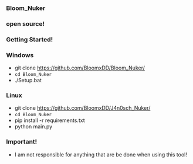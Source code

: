 ### Bloom_Nuker
### open source!
### Getting Started!

### Windows
- git clone https://github.com/BloomxDD/Bloom_Nuker/
- `cd Bloom_Nuker`
- ./Setup.bat

### Linux
- git clone https://github.com/BloomxDD/J4n0sch_Nuker/
- `cd Bloom_Nuker`
- pip install -r requirements.txt
- python main.py


### Important!
- I am not responsible for anything that are be done when using this tool!
